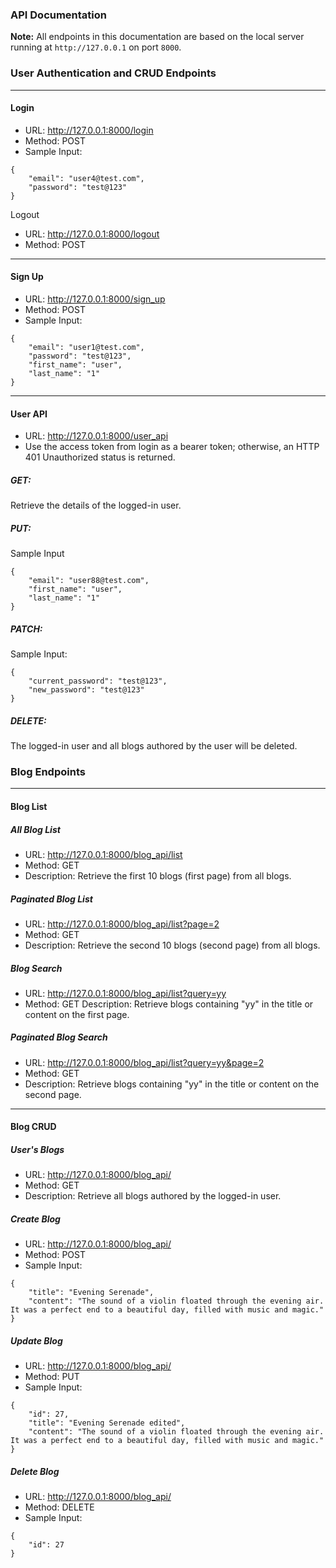 ### API Documentation

**Note:** All endpoints in this documentation are based on the local server running at `http://127.0.0.1` on port `8000`.
### User Authentication and CRUD Endpoints
---
#### Login
- URL: http://127.0.0.1:8000/login
- Method: POST
- Sample Input:

``` json[]
{
    "email": "user4@test.com",
    "password": "test@123"
}
```
Logout
- URL: http://127.0.0.1:8000/logout
- Method: POST

---
#### Sign Up
- URL: http://127.0.0.1:8000/sign_up
- Method: POST
- Sample Input:
``` json[]
{
    "email": "user1@test.com",
    "password": "test@123",
    "first_name": "user",
    "last_name": "1"
}
```
---
#### User API
- URL: http://127.0.0.1:8000/user_api
- Use the access token from login as a bearer token; otherwise, an HTTP 401 Unauthorized status is returned.

##### GET:
Retrieve the details of the logged-in user.
##### PUT:
Sample Input
``` json[]
{
    "email": "user88@test.com",
    "first_name": "user",
    "last_name": "1"
}
```
##### PATCH:
Sample Input:
``` json[]
{
    "current_password": "test@123",
    "new_password": "test@123"
}
```
##### DELETE:
The logged-in user and all blogs authored by the user will be deleted.


### Blog Endpoints
---

#### Blog List
##### All Blog List
- URL: http://127.0.0.1:8000/blog_api/list
- Method: GET
- Description: Retrieve the first 10 blogs (first page) from all blogs.

##### Paginated Blog List
- URL: http://127.0.0.1:8000/blog_api/list?page=2
- Method: GET
- Description: Retrieve the second 10 blogs (second page) from all blogs.

##### Blog Search
- URL: http://127.0.0.1:8000/blog_api/list?query=yy
- Method: GET
Description: Retrieve blogs containing "yy" in the title or content on the first page.

##### Paginated Blog Search
- URL: http://127.0.0.1:8000/blog_api/list?query=yy&page=2
- Method: GET
- Description: Retrieve blogs containing "yy" in the title or content on the second page.
---
#### Blog CRUD
##### User's Blogs
- URL: http://127.0.0.1:8000/blog_api/
- Method: GET
- Description: Retrieve all blogs authored by the logged-in user.

##### Create Blog
- URL: http://127.0.0.1:8000/blog_api/
- Method: POST
- Sample Input:
``` json[]
{
    "title": "Evening Serenade", 
    "content": "The sound of a violin floated through the evening air. It was a perfect end to a beautiful day, filled with music and magic."
}
```
##### Update Blog
- URL: http://127.0.0.1:8000/blog_api/
- Method: PUT
- Sample Input:
``` json[]
{
    "id": 27,
    "title": "Evening Serenade edited", 
    "content": "The sound of a violin floated through the evening air. It was a perfect end to a beautiful day, filled with music and magic."
}
```
##### Delete Blog
- URL: http://127.0.0.1:8000/blog_api/
- Method: DELETE
- Sample Input:
``` json[]
{
    "id": 27
}
```

